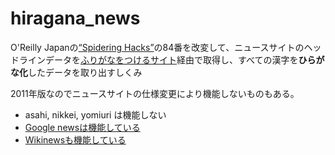 # hiragana_news

O'Reilly Japanの[“Spidering Hacks”](http://www.oreilly.co.jp/books/4873111870/)の84番を改変して、ニュースサイトのヘッドラインデータを[ふりがなをつけるサイト](http://hiragana.jp/)経由で取得し、すべての漢字を**ひらがな化**したデータを取り出すしくみ

2011年版なのでニュースサイトの仕様変更により機能しないものもある。

- asahi, nikkei, yomiuri は機能しない
- [Google newsは機能している](http://dainippon.type.org/jisakujien/googlenews.php)
- [Wikinewsも機能している](http://http://dainippon.type.org/jisakujien/wikinews.php)
